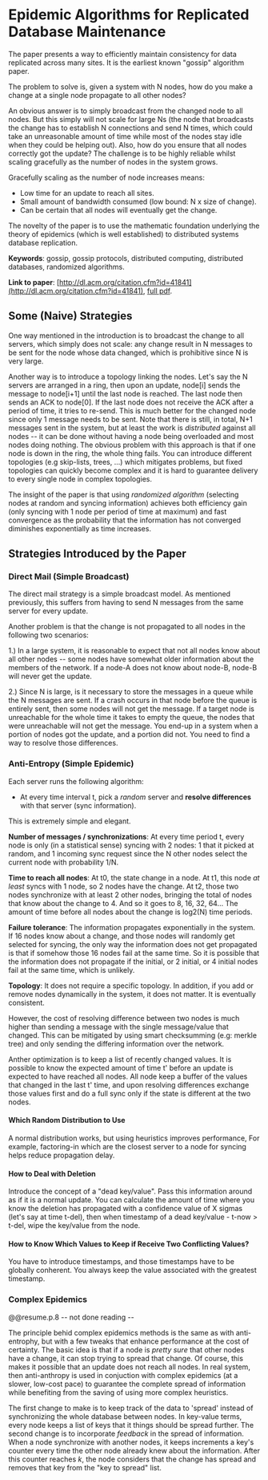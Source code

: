 
# Epidemic Algorithms for Replicated Database Maintenance

The paper presents a way to efficiently maintain consistency for data replicated across many sites. It is the earliest known "gossip" algorithm paper.

The problem to solve is, given a system with N nodes, how do you make a change at a single node propagate to all other nodes?

An obvious answer is to simply broadcast from the changed node to all nodes. But this simply will not scale for large Ns (the node that broadcasts the change has to establish N connections and send N times, which could take an unreasonable amount of time while most of the nodes stay idle when they could be helping out). Also, how do you ensure that all nodes correctly got the update? The challenge is to be highly reliable whilst scaling gracefully as the number of nodes in the system grows.

Gracefully scaling as the number of node increases means:

- Low time for an update to reach all sites.
- Small amount of bandwidth consumed (low bound: N x size of change).
- Can be certain that all nodes will eventually get the change.

The novelty of the paper is to use the mathematic foundation underlying the theory of epidemics (which is well established) to distributed systems database replication.

**Keywords**: gossip, gossip protocols, distributed computing, distributed databases, randomized algorithms.

**Link to paper**: [http://dl.acm.org/citation.cfm?id=41841](http://dl.acm.org/citation.cfm?id=41841), [full pdf](http://www.textfiles.com/bitsavers/pdf/xerox/parc/techReports/CSL-89-1_Epidemic_Algorithms_for_Replicated_Database_Maintenance.pdf).

## Some (Naive) Strategies 

One way mentioned in the introduction is to broadcast the change to all servers, which simply does not scale: any change result in N messages to be sent for the node whose data changed, which is prohibitive since N is very large.

Another way is to introduce a topology linking the nodes. Let's say the N servers are arranged in a ring, then upon an update, node[i] sends the message to node[i+1] until the last node is reached. The last node then sends an ACK to node[0]. If the last node does not receive the ACK after a period of time, it tries to re-send. This is much better for the changed node since only 1 message needs to be sent. Note that there is still, in total, N+1 messages sent in the system, but at least the work is _distributed_ against all nodes -- it can be done without having a node being overloaded and most nodes doing nothing. The obvious problem with this approach is that if one node is down in the ring, the whole thing fails. You can introduce different topologies (e.g skip-lists, trees, ...) which mitigates problems, but fixed topologies can quickly become complex and it is hard to guarantee delivery to every single node in complex topologies.

The insight of the paper is that using _randomized algorithm_ (selecting nodes at random and syncing information) achieves both efficiency gain (only syncing with 1 node per period of time at maximum) and fast convergence as the probability that the information has not converged diminishes exponentially as time increases. 

## Strategies Introduced by the Paper 

### Direct Mail (Simple Broadcast)

The direct mail strategy is a simple broadcast model. As mentioned previously, this suffers from having to send N messages from the same server for every update.

Another problem is that the change is not propagated to all nodes in the following two scenarios:

1.) In a large system, it is reasonable to expect that not all nodes know about all other nodes -- some nodes have somewhat older information about the members of the network. If a node-A does not know about node-B, node-B will never get the update. 

2.) Since N is large, is it necessary to store the messages in a queue while the N messages are sent. If a crash occurs in that node before the queue is entirely sent, then some nodes will not get the message. If a target node is unreachable for the whole time it takes to empty the queue, the nodes that were unreachable will not get the message. You end-up in a system when a portion of nodes got the update, and a portion did not. You need to find a way to resolve those differences.

### Anti-Entropy (Simple Epidemic)

Each server runs the following algorithm:

- At every time interval t, pick a _random_ server and __resolve differences__ with that server (sync information).

This is extremely simple and elegant. 

**Number of messages / synchronizations**: At every time period t, every node is only (in a statistical sense) syncing with 2 nodes: 1 that it picked at random, and 1 incoming sync request since the N other nodes select the current node with probability 1/N.

**Time to reach all nodes**: At t0, the state change in a node. At t1, this node _at least_ syncs with 1 node, so 2 nodes have the change. At t2, those two nodes synchronize with at least 2 other nodes, bringing the total of nodes that know about the change to 4. And so it goes to 8, 16, 32, 64... The amount of time before all nodes about the change is log2(N) time periods.

**Failure tolerance**: The information propagates exponentially in the system. If 16 nodes know about a change, and those nodes will randomly get selected for syncing, the only way the information does not get propagated is that if somehow those 16 nodes fail at the same time. So it is possible that the information does not propagate if the initial, or 2 initial, or 4 initial nodes fail at the same time, which is unlikely.

**Topology**: It does not require a specific topology. In addition, if you add or remove nodes dynamically in the system, it does not matter. It is eventually consistent.

However, the cost of resolving difference between two nodes is much higher than sending a message with the single message/value that changed. This can be mitigated by using smart checksumming (e.g: merkle tree) and only sending the differing information over the network.

Anther optimization is to keep a list of recently changed values. It is possible to know the expected amount of time t' before an update is expected to have reached all nodes. All node keep a buffer of the values that changed in the last t' time, and upon resolving differences exchange those values first and do a full sync only if the state is different at the two nodes.

#### Which Random Distribution to Use

A normal distribution works, but using heuristics improves performance, For example, factoring-in which are the closest server to a node for syncing helps reduce propagation delay.

#### How to Deal with Deletion

Introduce the concept of a "dead key/value". Pass this information around as if it is a normal update. You can calculate the amount of time where you know the deletion has propagated with a confidence value of X sigmas (let's say at time t-del), then when timestamp of a dead key/value - t-now > t-del, wipe the key/value from the node.

#### How to Know Which Values to Keep if Receive Two Conflicting Values?

You have to introduce timestamps, and those timestamps have to be globally conherent. You always keep the value associated with the greatest timestamp.

### Complex Epidemics

@@resume.p.8 -- not done reading --

The principle behid complex epidemics methods is the same as with anti-entrophy, but with a few tweaks that enhance performance at the cost of certainty. The basic idea is that if a node is _pretty sure_ that other nodes have a change, it can stop trying to spread that change. Of course, this makes it possible that an update does not reach all nodes. In real system, then anti-anthropy is used in conjuction with complex epidemics (at a slower, low-cost pace) to guarantee the complete spread of information while benefiting from the saving of using more complex heuristics.

The first change to make is to keep track of the data to 'spread' instead of synchronizing the whole database between nodes. In key-value terms, every node keeps a list of keys that it things should be spread further. The second change is to incorporate _feedback_ in the spread of information. When a node synchronize with another nodes, it keeps increments a key's counter every time the other node already knew about the information. After this counter reaches _k_, the node considers that the change has spread and removes that key from the "key to spread" list.








